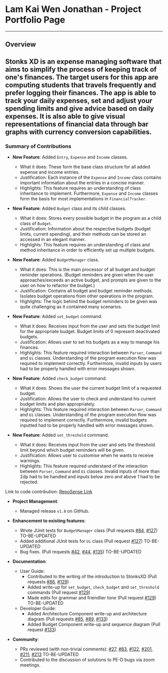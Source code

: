 # Lam Kai Wen Jonathan - Project Portfolio Page

---
## Overview
Stonks XD is an expense managing software that aims to simplify the process of keeping track of one's finances.
The target users for this app are computing students that travels frequently and prefer logging their finances.
The app is able to track your daily expenses, set and adjust your spending limits and give advice based on daily expenses.
It is also able to give visual representations of financial data through bar graphs with currency conversion capabilities.
---

### Summary of Contributions

- **New Feature**: Added `Entry`, `Expense` and `Income` classes.
  - What it does: These form the base class structure for all added expense and income entries.
  - Justification: Each instance of the `Expense` and `Income` class contains important information about the entries in a concise manner.
  - Highlights: This feature requires an understanding of class inheritance to implement. Furthermore, `Expense` and `Income` classes form the basis for most implementations in `FinancialTracker`.


- **New Feature**: Added `Budget` class and its child classes.
  - What it does: Stores every possible budget in the program as a child class of `Budget`.
  - Justification: Information about the respective budgets (budget limits, current spending), and their methods can be stored an accessed in an elegant manner.
  - Highlights: This feature requires an understanding of class and method inheritance in order to efficiently set up multiple budgets.


- **New Feature**: Added `BudgetManager` class.
  - What it does: This is the main processor of all budget and budget reminder operations. (Budget reminders are given when the user approaches/exceeds an active budget, and prompts are given to the user on how to refactor the budget.)
  - Justification: Contains all budget and budget reminder methods. Isolates budget operations from other operations in the program.
  - Highlights: The logic behind the budget reminders to be given was quite challenging as it contained many scenarios.


- **New Feature**: Added `set_budget` command.
  - What it does: Receives input from the user and sets the budget limit for the appropriate budget. Budget limits of 0 represent deactivated budgets.
  - Justification: Allows user to set his budgets as a way to manage his finances.
  - Highlights: This feature required interaction between `Parser`, `Command` and `Ui` classes. Understanding of the program execution flow was required to implement correctly. Furthermore, invalid inputs by users had to be properly handled with error messages shown.


- **New Feature**: Added `check_budget` command.
  - What it does: Shows the user the current budget limit of a requested budget.
  - Justification: Allows the user to check and understand his current budget limits and plan appropriately. 
  - Highlights: This feature required interaction between `Parser`, `Command` and `Ui` classes. Understanding of the program execution flow was required to implement correctly. Furthermore, invalid budgets inputted had to be properly handled with error messages shown.


- **New Feature**: Added `set_threshold` command.
  - What it does: Receives input from the user and sets the threshold limit beyond which budget reminders will be given.
  - Justification: Allows user to customise when he wants to receive warnings.
  - Highlights: This feature required understand of the interaction between `Parser`, `Command` and `Ui` classes. Invalid inputs of more than 2dp had to be handled and inputs below zero and above 1 had to be rejected.
  
Link to code contribution: [RepoSense Link](https://nus-cs2113-ay2122s1.github.io/tp-dashboard/?search=&sort=groupTitle&sortWithin=title&timeframe=commit&mergegroup=&groupSelect=groupByRepos&breakdown=true&checkedFileTypes=docs~functional-code~test-code~other&since=2021-09-25&tabOpen=true&tabType=authorship&tabAuthor=jonathanlkw&tabRepo=AY2122S1-CS2113T-T12-3%2Ftp%5Bmaster%5D&authorshipIsMergeGroup=false&authorshipFileTypes=docs~functional-code~test-code~other&authorshipIsBinaryFileTypeChecked=false)

- **Project Management**: 
  - Managed release `v1.0` on GitHub.


- **Enhancement to existing features**: 
  - Wrote JUnit tests for `BudgetManager` class (Pull requests [#84](https://github.com/AY2122S1-CS2113T-T12-3/tp/pull/84), [#127](https://github.com/AY2122S1-CS2113T-T12-3/tp/pull/127)) TO-BE-UPDATED
  - Added additional JUnit tests for `Ui` class (Pull request [#127](https://github.com/AY2122S1-CS2113T-T12-3/tp/pull/127)) TO-BE-UPDATED
  - Bug fixes. (Pull requests [#42](https://github.com/AY2122S1-CS2113T-T12-3/tp/pull/42), [#44](https://github.com/AY2122S1-CS2113T-T12-3/tp/pull/44), [#135](https://github.com/AY2122S1-CS2113T-T12-3/tp/pull/135)) TO-BE-UPDATED
  

- **Documentation**:
  - User Guide:
    - Contributed to the writing of the introduction to StonksXD (Pull requests [#86](https://github.com/AY2122S1-CS2113T-T12-3/tp/pull/86/files), [#129](https://github.com/AY2122S1-CS2113T-T12-3/tp/pull/129))
    - Added write-up for `set_budget`, `check_budget` and `set_threshold` commands (Pull request [#129](https://github.com/AY2122S1-CS2113T-T12-3/tp/pull/129))
    - Made edits for grammar and friendlier tone (Pull request [#129](https://github.com/AY2122S1-CS2113T-T12-3/tp/pull/129)) TO-BE-UPDATED
  - Developer Guide:
    - Added Architecture Component write-up and architecture diagram (Pull requests [#85](https://github.com/AY2122S1-CS2113T-T12-3/tp/pull/85), [#89](https://github.com/AY2122S1-CS2113T-T12-3/tp/pull/89), [#133](https://github.com/AY2122S1-CS2113T-T12-3/tp/pull/133))
    - Added Budget Component write-up and sequence diagram (Pull request [#133](https://github.com/AY2122S1-CS2113T-T12-3/tp/pull/133))


- **Community**:
  - PRs reviewed (with non-trivial comments): [#27](https://github.com/AY2122S1-CS2113T-T12-3/tp/pull/27), [#83](https://github.com/AY2122S1-CS2113T-T12-3/tp/pull/83), [#122](https://github.com/AY2122S1-CS2113T-T12-3/tp/pull/122), [#201](https://github.com/AY2122S1-CS2113T-T12-3/tp/pull/201), [#211](https://github.com/AY2122S1-CS2113T-T12-3/tp/pull/211), [#213](https://github.com/AY2122S1-CS2113T-T12-3/tp/pull/213) TO-BE-UPDATED
  - Contributed to the discussion of solutions to PE-D bugs via zoom meetings.
